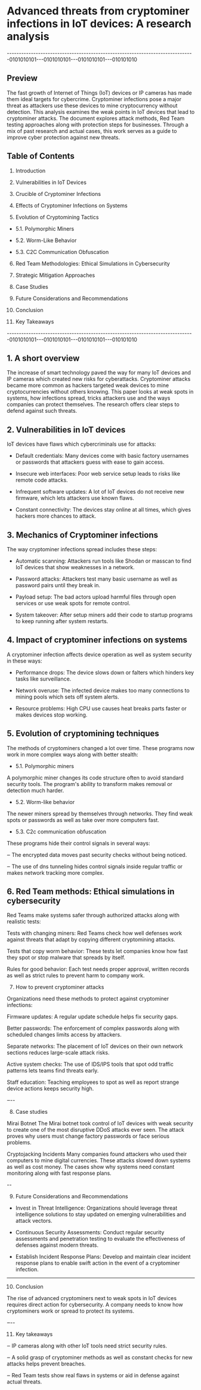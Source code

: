 
# Advanced threats from cryptominer infections in IoT devices: A research analysis

------------------------------------------------------------------------------0101010101---0101010101---0101010101---010101010

## Preview 

The fast growth of Internet of Things (IoT) devices or IP cameras has made them ideal targets for cybercrime. 
Cryptominer infections pose a major threat as attackers use these devices to mine cryptocurrency without detection. 
This analysis examines the weak points in IoT devices that lead to cryptominer attacks. 
The document explores attack methods, Red Team testing approaches along with protection steps for businesses. 
Through a mix of past research and actual cases, this work serves as a guide to improve cyber protection against 
new threats.




## Table of Contents

1. Introduction

2. Vulnerabilities in IoT Devices

3. Crucible of Cryptominer Infections 

4. Effects of Cryptominer Infections on Systems

5. Evolution of Cryptomining Tactics 

- 5.1. Polymorphic Miners

- 5.2. Worm-Like Behavior

- 5.3. C2C Communication Obfuscation

6. Red Team Methodologies: Ethical Simulations in Cybersecurity

7. Strategic Mitigation Approaches

8. Case Studies

9. Future Considerations and Recommendations

10. Conclusion

11. Key Takeaways

------------------------------------------------------------------------------0101010101---0101010101---0101010101---010101010

## 1. A short overview

The increase of smart technology paved the way for many IoT devices and IP cameras which created new risks for cyberattacks.
Cryptominer attacks became more common as hackers targeted weak devices to mine cryptocurrencies without others knowing. 
This paper looks at weak spots in systems, how infections spread, tricks attackers use and the ways companies 
can protect themselves. The research offers clear steps to defend against such threats.

## 2. Vulnerabilities in IoT devices

IoT devices have flaws which cybercriminals use for attacks:

- Default credentials: Many devices come with basic factory usernames or passwords that attackers guess with ease to gain access.

- Insecure web interfaces: Poor web service setup leads to risks like remote code attacks.

- Infrequent software updates: A lot of IoT devices do not receive new firmware, which lets attackers use known flaws.

- Constant connectivity: The devices stay online at all times, which gives hackers more chances to attack.

## 3. Mechanics of Cryptominer infections

The way cryptominer infections spread includes these steps:

- Automatic scanning:
Attackers run tools like Shodan or masscan to find IoT devices that show weaknesses in a network.

- Password attacks:
Attackers test many basic username as well as password pairs until they break in.

- Payload setup:
The bad actors upload harmful files through open services or use weak spots for remote control.

- System takeover:
After setup miners add their code to startup programs to keep running after system restarts.

## 4. Impact of cryptominer infections on systems

A cryptominer infection affects device operation as well as system security in these ways:

- Performance drops: The device slows down or falters which hinders key tasks like surveillance.

- Network overuse: The infected device makes too many connections to mining pools which sets off system alerts.

- Resource problems: High CPU use causes heat breaks parts faster or makes devices stop working.

## 5. Evolution of cryptomining techniques

The methods of cryptominers changed a lot over time. These programs now work in more complex ways along with better stealth:

- 5.1. Polymorphic miners

A polymorphic miner changes its code structure often to avoid standard security tools. The program's ability to transform makes removal or detection much harder.

- 5.2. Worm-like behavior

The newer miners spread by themselves through networks. They find weak spots or passwords as well as take over more computers fast.

- 5.3. C2c communication obfuscation

These programs hide their control signals in several ways:

‒ The encrypted data moves past security checks without being noticed.

‒ The use of dns tunneling hides control signals inside regular traffic or makes network tracking more complex.

## 6. Red Team methods: Ethical simulations in cybersecurity

Red Teams make systems safer through authorized attacks along with realistic tests:

Tests with changing miners: Red Teams check how well defenses work against threats that adapt by copying different cryptomining attacks.

Tests that copy worm behavior: These tests let companies know how fast they spot or stop malware that spreads by itself.

Rules for good behavior: Each test needs proper approval, written records as well as strict rules to prevent harm to company work.


7. How to prevent cryptominer attacks

Organizations need these methods to protect against cryptominer infections:

Firmware updates: A regular update schedule helps fix security gaps.

Better passwords: The enforcement of complex passwords along with scheduled changes limits access by attackers.

Separate networks: The placement of IoT devices on their own network sections reduces large-scale attack risks.

Active system checks: The use of IDS/IPS tools that spot odd traffic patterns lets teams find threats early.

Staff education: Teaching employees to spot as well as report strange device actions keeps security high.

‒--

8. Case studies

Mirai Botnet
The Mirai botnet took control of IoT devices with weak security to create one of the most disruptive DDoS attacks ever seen. The attack proves why users must change factory passwords or face serious problems.

Cryptojacking Incidents
Many companies found attackers who used their computers to mine digital currencies. These attacks slowed down systems as well as cost money. The cases show why systems need constant monitoring along with fast response plans.

--

9. Future Considerations and Recommendations

- Invest in Threat Intelligence: Organizations should leverage threat intelligence solutions to stay updated on emerging vulnerabilities and attack vectors.

- Continuous Security Assessments: Conduct regular security assessments and penetration testing to evaluate the effectiveness of defenses against modern threats.

- Establish Incident Response Plans: Develop and maintain clear incident response plans to enable swift action in the event of a cryptominer infection.

---

10. Conclusion

The rise of advanced cryptominers next to weak spots in IoT devices requires direct action for cybersecurity. A company needs to know how cryptominers work or spread to protect its systems.

‒--

11. Key takeaways

‒ IP cameras along with other IoT tools need strict security rules.

‒ A solid grasp of cryptominer methods as well as constant checks for new attacks helps prevent breaches.

‒ Red Team tests show real flaws in systems or aid in defense against actual threats.

